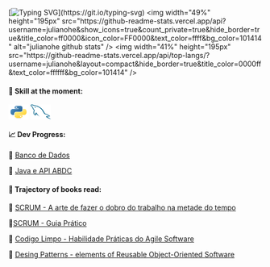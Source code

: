 
[![Typing SVG](https://readme-typing-svg.herokuapp.com/?color=FF0000&size=35&center=true&vCenter=true&width=1000&lines=Hello,+My+name+is+Juliano+Macedo+Maques+🫱;I'm+23+years+old;I'm+from+Brazil;Be+Welcome+to+my+portfolio!)](https://git.io/typing-svg)
  <img width="49%" height="195px" src="https://github-readme-stats.vercel.app/api?username=julianohe&show_icons=true&count_private=true&hide_border=true&title_color=ff0000&icon_color=FF0000&text_color=ffff&bg_color=101414" alt="julianohe github stats" /> 
  <img width="41%" height="195px" src="https://github-readme-stats.vercel.app/api/top-langs/?username=julianohe&layout=compact&hide_border=true&title_color=0000ff&text_color=ffffff&bg_color=101414" />



#### :triangular_flag_on_post: Skill at the moment:
<div>
  <img align="center" alt="julianohe-Dio-Java-Bas-co" height="30" width="40" src="https://raw.githubusercontent.com/devicons/devicon/master/icons/python/python-original.svg">
  <img align="center" alt="julianohe-Dio-Java-Bas-co" height="30" width="40" src="https://raw.githubusercontent.com/devicons/devicon/master/icons/mysql/mysql-original.svg">
</div>


#### :chart_with_upwards_trend: Dev Progress:

:diamond_shape_with_a_dot_inside: [Banco de Dados](https://cursos.alura.com.br/course/mysql-manipule-dados-com-sql)

:diamond_shape_with_a_dot_inside: [Java e API ABDC](https://github.com/julianohe/DevAPI/tree/main/ConsultoriaNoBanco)



#### :closed_book: Trajectory of books read:

:diamond_shape_with_a_dot_inside: [SCRUM - A arte de fazer o dobro do trabalho na metade do tempo](https://www.amazon.com.br/SCRUM-fazer-dobro-trabalho-metade/dp/8543107164/ref=pd_bxgy_img_sccl_1/139-3267180-7376957?pd_rd_w=nn4ZZ&content-id=amzn1.sym.758f3509-df88-4265-806c-565a738dc05d&pf_rd_p=758f3509-df88-4265-806c-565a738dc05d&pf_rd_r=QX7W6ZD1BT3C7W1ZGCQ4&pd_rd_wg=ZVD6c&pd_rd_r=9d807e7f-b930-41fc-ba54-a537bd812111&pd_rd_i=8543107164&psc=1)

:diamond_shape_with_a_dot_inside:[SCRUM - Guia Prático](https://www.amazon.com.br/Scrum-produtividade-resultados-Aplica%C3%A7%C3%A3o-imediata/dp/8543109167/ref=pd_bxgy_img_sccl_1/139-3267180-7376957?pd_rd_w=XytNy&content-id=amzn1.sym.758f3509-df88-4265-806c-565a738dc05d&pf_rd_p=758f3509-df88-4265-806c-565a738dc05d&pf_rd_r=ZCB1V94F6Q8K3DG592DX&pd_rd_wg=97lGS&pd_rd_r=32ceee04-3726-46b8-83fd-2936e14ee593&pd_rd_i=8543109167&psc=1)

:diamond_shape_with_a_dot_inside: [Codigo Limpo - Habilidade Práticas do Agile Software](https://www.amazon.com.br/C%C3%B3digo-limpo-Robert-C-Martin/dp/8576082675/ref=sr_1_1_sspa?crid=ESR0F90N0TGV&keywords=codigo+limpo&qid=1688770917&s=books&sprefix=codig%2Cstripbooks%2C331&sr=1-1-spons&sp_csd=d2lkZ2V0TmFtZT1zcF9hdGY&psc=1)

:diamond_shape_with_a_dot_inside: [Desing Patterns - elements of Reusable Object-Oriented Software](https://www.amazon.com.br/gp/product/0201633612/ref=ox_sc_act_image_3?smid=A1ZZFT5FULY4LN&psc=1)




